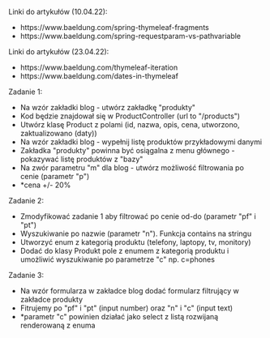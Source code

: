 Linki do artykułów (10.04.22):
<ul>
<li>https://www.baeldung.com/spring-thymeleaf-fragments</li>
<li>https://www.baeldung.com/spring-requestparam-vs-pathvariable</li>
</ul>
Linki do artykułów (23.04.22):
<ul>
<li>https://www.baeldung.com/thymeleaf-iteration</li>
<li>https://www.baeldung.com/dates-in-thymeleaf</li>
</ul>
Zadanie 1:
<ul>
<li>Na wzór zakładki blog - utwórz zakładkę "produkty"</li>
<li>Kod będzie znajdował się w ProductController (url to "/products")</li>
<li>Utwórz klasę Product z polami (id, nazwa, opis, cena, utworzono, zaktualizowano (daty))</li>
<li>Na wzór zakładki blog - wypełnij listę produktów przykładowymi danymi</li>
<li>Zakładka "produkty" powinna być osiągalna z menu głównego - pokazywać listę produktów z "bazy"</li>
<li>Na zwór parametru "m" dla blog - utwórz możliwość filtrowania po cenie (parametr "p")</li>
<li>*cena +/- 20%</li>
</ul>
Zadanie 2:
<ul>
<li>Zmodyfikować zadanie 1 aby filtrować po cenie od-do (parametr "pf" i "pt")</li>
<li>Wyszukiwanie po nazwie (parametr "n"). Funkcja contains na stringu</li>
<li>Utworzyć enum z kategorią produktu (telefony, laptopy, tv, monitory)</li>
<li>Dodać do klasy Produkt pole z enumem z kategorią produktu i umożliwić wyszukiwanie po parametrze "c" np. c=phones</li>
</ul>
Zadanie 3:
<ul>
<li>Na wzór formularza w zakładce blog dodać formularz filtrujący w zakładce produkty</li>
<li>Fitrujemy po "pf" i "pt" (input number) oraz "n" i "c" (input text)</li>
<li>*parametr "c" powinien działać jako select z listą rozwijaną renderowaną z enuma</li>
</ul>
